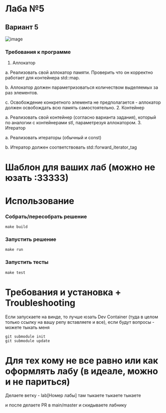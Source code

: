 
# Лаба №5 
## Вариант 5
![image](https://github.com/mamaasha/OOP_MAI/assets/145185556/a6609989-52cf-480b-ace1-8d24dca1066b)

### Требования к программе
1. Аллокатор

a. Реализовать свой аллокатор памяти. Проверить что он корректно работает для 
контейнера std::map. 

b. Аллокатор должен параметризоваться количеством выделяемых за раз элементов. 

c. Освобождение конкретного элемента не предполагается - аллокатор должен 
освобождать всю память самостоятельно. 
2. Контейнер

a. Реализовать свой контейнер (согласно варианта задания), который по аналогии с 
контейнерами stl, параметрезуя аллокатором. 
3. Итератор

a. Реализовать итераторы (обычный и const)

b. Итератор должен соответствовать std::forward_iterator_tag

# Шаблон для ваших лаб (можно не юзать :33333)

# Использование

### Собрать/пересобрать решение

```
make build
```

### Запустить решение

```
make run
```

### Запустить тесты

```
make test
```

# Требования и установка + Troubleshooting

Если запускаете на винде, то лучше юзать Dev Container (туда в целом только ссылку на вашу репу вставляете и все), если будут вопросы - можете тыкать меня

```
git submodule init
git submodule update
```

# Для тех кому не все равно или как оформлять лабу (в идеале, можно и не париться)


Делаете ветку - lab[Номер лабы]
там тыкаете тыкаете тыкаете

и после делаете PR в main/master и скидываете лабнику
